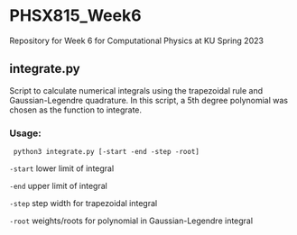 # PHSX815_Week6
Repository for Week 6 for Computational Physics at KU Spring 2023 

## integrate.py
Script to calculate numerical integrals using the trapezoidal rule and Gaussian-Legendre quadrature. In this script, a 5th degree polynomial was chosen as the function to integrate.

### Usage:

` python3 integrate.py [-start -end -step -root]`


`-start` lower limit of integral 


`-end`   upper limit of integral 


`-step`  step width for trapezoidal integral 


`-root`  weights/roots for polynomial in Gaussian-Legendre integral 
